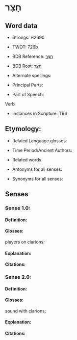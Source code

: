 # חָצַר

<!-- Status: S2="NeedsEdits" -->
<!-- Lexica used for edits:   -->

## Word data

* Strongs: H2690

* TWOT: 726b

* BDB Reference: [חָצַר](rc://en/bdb/dict/h.fd.ac)

* BDB Root: [חצר](rc://en/bdb/dict/h.fd.aa)

* Alternate spellings:

* Principal Parts:

* Part of Speech:

Verb

* Instances in Scripture: TBS

## Etymology:

* Related Language glosses:

* Time Period/Ancient Authors:

* Related words:

* Antonyms for all senses:

* Synonyms for all senses:

## Senses

### Sense 1.0:

#### Definition:

#### Glosses:

players on clarions; 

#### Explanation:

#### Citations:



### Sense 2.0:

#### Definition:

#### Glosses:

sound with clarions; 

#### Explanation:

#### Citations:



